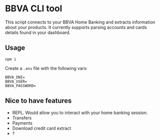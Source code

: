 # BBVA CLI tool

This script connects to your BBVA Home Banking and extracts information about your products.
It currently supports parsing accounts and cards details found in your dashboard.

## Usage
```
npm i
```
Create a `.env` file with the following vars:
```
BBVA_DNI=
BBVA_USER=
BBVA_PASSWORD=
```
## Nice to have features
- REPL. Would allow you to interact with your home banking session.
- Transfers
- Payments
- Download credit card extract
- ?
